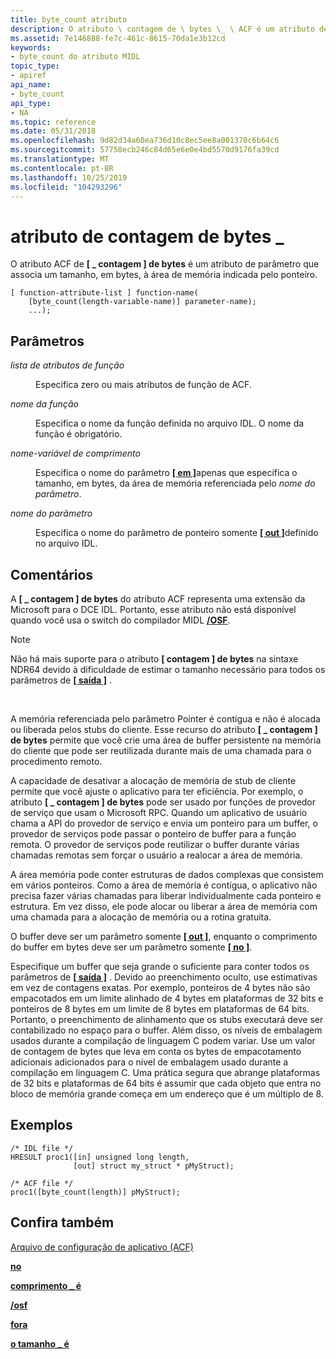 ```yaml
---
title: byte_count atributo
description: O atributo \ contagem de \ bytes \_ \ ACF é um atributo de parâmetro que associa um tamanho, em bytes, à área de memória indicada pelo ponteiro.
ms.assetid: 7e146888-fe7c-461c-8615-70da1e3b12cd
keywords:
- byte_count do atributo MIDL
topic_type:
- apiref
api_name:
- byte_count
api_type:
- NA
ms.topic: reference
ms.date: 05/31/2018
ms.openlocfilehash: 9d82d34a60ea736d10c8ec5ee8a001370c6b64c6
ms.sourcegitcommit: 57758ecb246c84d65e6e0e4bd5570d9176fa39cd
ms.translationtype: MT
ms.contentlocale: pt-BR
ms.lasthandoff: 10/25/2019
ms.locfileid: "104293296"
---
```

# <a name="byte_count-attribute"></a>atributo de contagem de bytes \_

O atributo ACF de **\[ \_ contagem \] de bytes** é um atributo de parâmetro que associa um tamanho, em bytes, à área de memória indicada pelo ponteiro.

``` syntax
[ function-attribute-list ] function-name(
    [byte_count(length-variable-name)] parameter-name);
    ...);
```

## <a name="parameters"></a>Parâmetros

<dl> <dt>

*lista de atributos de função* 
</dt> <dd>

Especifica zero ou mais atributos de função de ACF.

</dd> <dt>

*nome da função* 
</dt> <dd>

Especifica o nome da função definida no arquivo IDL. O nome da função é obrigatório.

</dd> <dt>

*nome-variável de comprimento* 
</dt> <dd>

Especifica o nome do parâmetro [**\[ em \]**](in.md)apenas que especifica o tamanho, em bytes, da área de memória referenciada pelo *nome do parâmetro*.

</dd> <dt>

*nome do parâmetro* 
</dt> <dd>

Especifica o nome do parâmetro de ponteiro somente [**\[ out \]**](out-idl.md)definido no arquivo IDL.

</dd> </dl>

## <a name="remarks"></a>Comentários

A **\[ \_ contagem \] de bytes** do atributo ACF representa uma extensão da Microsoft para o DCE IDL. Portanto, esse atributo não está disponível quando você usa o switch do compilador MIDL [**/OSF**](-osf.md).

> [!Note]  
> Não há mais suporte para o atributo **\[ contagem \] de bytes** na sintaxe NDR64 devido à dificuldade de estimar o tamanho necessário para todos os parâmetros de [**\[ saída \]**](out-idl.md) .

 

A memória referenciada pelo parâmetro Pointer é contígua e não é alocada ou liberada pelos stubs do cliente. Esse recurso do atributo **\[ \_ contagem \] de bytes** permite que você crie uma área de buffer persistente na memória do cliente que pode ser reutilizada durante mais de uma chamada para o procedimento remoto.

A capacidade de desativar a alocação de memória de stub de cliente permite que você ajuste o aplicativo para ter eficiência. Por exemplo, o atributo **\[ \_ contagem \] de bytes** pode ser usado por funções de provedor de serviço que usam o Microsoft RPC. Quando um aplicativo de usuário chama a API do provedor de serviço e envia um ponteiro para um buffer, o provedor de serviços pode passar o ponteiro de buffer para a função remota. O provedor de serviços pode reutilizar o buffer durante várias chamadas remotas sem forçar o usuário a realocar a área de memória.

A área memória pode conter estruturas de dados complexas que consistem em vários ponteiros. Como a área de memória é contígua, o aplicativo não precisa fazer várias chamadas para liberar individualmente cada ponteiro e estrutura. Em vez disso, ele pode alocar ou liberar a área de memória com uma chamada para a alocação de memória ou a rotina gratuita.

O buffer deve ser um parâmetro somente [**\[ out \]**](out-idl.md), enquanto o comprimento do buffer em bytes deve ser um parâmetro somente [**\[ no \]**](in.md).

Especifique um buffer que seja grande o suficiente para conter todos os parâmetros de [**\[ saída \]**](out-idl.md) . Devido ao preenchimento oculto, use estimativas em vez de contagens exatas. Por exemplo, ponteiros de 4 bytes não são empacotados em um limite alinhado de 4 bytes em plataformas de 32 bits e ponteiros de 8 bytes em um limite de 8 bytes em plataformas de 64 bits. Portanto, o preenchimento de alinhamento que os stubs executará deve ser contabilizado no espaço para o buffer. Além disso, os níveis de embalagem usados durante a compilação de linguagem C podem variar. Use um valor de contagem de bytes que leva em conta os bytes de empacotamento adicionais adicionados para o nível de embalagem usado durante a compilação em linguagem C. Uma prática segura que abrange plataformas de 32 bits e plataformas de 64 bits é assumir que cada objeto que entra no bloco de memória grande começa em um endereço que é um múltiplo de 8.

## <a name="examples"></a>Exemplos

``` syntax
/* IDL file */ 
HRESULT proc1([in] unsigned long length, 
              [out] struct my_struct * pMyStruct); 
 
/* ACF file */ 
proc1([byte_count(length)] pMyStruct);
```

## <a name="see-also"></a>Confira também

<dl> <dt>

[Arquivo de configuração de aplicativo (ACF)](application-configuration-file-acf-.md)
</dt> <dt>

[**no**](in.md)
</dt> <dt>

[**comprimento \_ é**](length-is.md)
</dt> <dt>

[**/osf**](-osf.md)
</dt> <dt>

[**fora**](out-idl.md)
</dt> <dt>

[**o tamanho \_ é**](size-is.md)
</dt> </dl>

 

 




